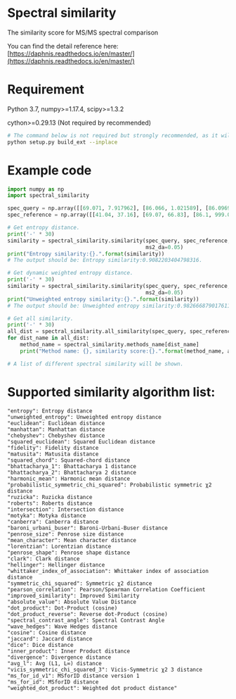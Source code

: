 # Spectral similarity

The similarity score for MS/MS spectral comparison

You can find the detail reference here: [https://daphnis.readthedocs.io/en/master/](https://daphnis.readthedocs.io/en/master/)

# Requirement

Python 3.7, numpy>=1.17.4, scipy>=1.3.2

cython>=0.29.13 (Not required by recommended)

```bash
# The command below is not required but strongly recommended, as it will compile the cython code to run faster
python setup.py build_ext --inplace
```

# Example code

```python
import numpy as np
import spectral_similarity

spec_query = np.array([[69.071, 7.917962], [86.066, 1.021589], [86.0969, 100.0]], dtype=np.float32)
spec_reference = np.array([[41.04, 37.16], [69.07, 66.83], [86.1, 999.0]], dtype=np.float32)

# Get entropy distance.
print('-' * 30)
similarity = spectral_similarity.similarity(spec_query, spec_reference, method="entropy",
                                            ms2_da=0.05)
print("Entropy similarity:{}.".format(similarity))
# The output should be: Entropy similarity:0.9082203404798316.

# Get dynamic weighted entropy distance.
print('-' * 30)
similarity = spectral_similarity.similarity(spec_query, spec_reference, method="unweighted_entropy",
                                            ms2_da=0.05)
print("Unweighted entropy similarity:{}.".format(similarity))
# The output should be: Unweighted entropy similarity:0.9826668790176113.

# Get all similarity.
print('-' * 30)
all_dist = spectral_similarity.all_similarity(spec_query, spec_reference, ms2_da=0.05)
for dist_name in all_dist:
    method_name = spectral_similarity.methods_name[dist_name]
    print("Method name: {}, similarity score:{}.".format(method_name, all_dist[dist_name]))

# A list of different spectral similarity will be shown.
```

# Supported similarity algorithm list:

    "entropy": Entropy distance
    "unweighted_entropy": Unweighted entropy distance
    "euclidean": Euclidean distance
    "manhattan": Manhattan distance
    "chebyshev": Chebyshev distance
    "squared_euclidean": Squared Euclidean distance
    "fidelity": Fidelity distance
    "matusita": Matusita distance
    "squared_chord": Squared-chord distance
    "bhattacharya_1": Bhattacharya 1 distance
    "bhattacharya_2": Bhattacharya 2 distance
    "harmonic_mean": Harmonic mean distance
    "probabilistic_symmetric_chi_squared": Probabilistic symmetric χ2 distance
    "ruzicka": Ruzicka distance
    "roberts": Roberts distance
    "intersection": Intersection distance
    "motyka": Motyka distance
    "canberra": Canberra distance
    "baroni_urbani_buser": Baroni-Urbani-Buser distance
    "penrose_size": Penrose size distance
    "mean_character": Mean character distance
    "lorentzian": Lorentzian distance
    "penrose_shape": Penrose shape distance
    "clark": Clark distance
    "hellinger": Hellinger distance
    "whittaker_index_of_association": Whittaker index of association distance
    "symmetric_chi_squared": Symmetric χ2 distance
    "pearson_correlation": Pearson/Spearman Correlation Coefficient
    "improved_similarity": Improved Similarity
    "absolute_value": Absolute Value Distance
    "dot_product": Dot-Product (cosine)
    "dot_product_reverse": Reverse dot-Product (cosine)
    "spectral_contrast_angle": Spectral Contrast Angle
    "wave_hedges": Wave Hedges distance
    "cosine": Cosine distance
    "jaccard": Jaccard distance
    "dice": Dice distance
    "inner_product": Inner Product distance
    "divergence": Divergence distance
    "avg_l": Avg (L1, L∞) distance
    "vicis_symmetric_chi_squared_3": Vicis-Symmetric χ2 3 distance
    "ms_for_id_v1": MSforID distance version 1
    "ms_for_id": MSforID distance
    "weighted_dot_product": Weighted dot product distance"
